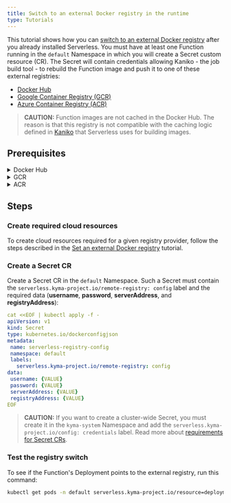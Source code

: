 ```yaml
---
title: Switch to an external Docker registry in the runtime
type: Tutorials
---
```


This tutorial shows how you can [switch to an external Docker registry](#details-internal-and-external-registries-switching-registries-in-the-runtime) after you already installed Serverless. You must have at least one Function running in the `default` Namespace in which you will create a Secret custom resource (CR). The Secret will contain credentials allowing Kaniko - the job build tool - to rebuild the Function image and push it to one of these external registries:

- [Docker Hub](https://hub.docker.com/)
- [Google Container Registry (GCR)](https://cloud.google.com/container-registry)
- [Azure Container Registry (ACR)](https://azure.microsoft.com/en-us/services/container-registry/)

> **CAUTION:** Function images are not cached in the Docker Hub. The reason is that this registry is not compatible with the caching logic defined in [Kaniko](https://cloud.google.com/cloud-build/docs/kaniko-cache) that Serverless uses for building images.

## Prerequisites

<div tabs name="prerequisites" group="external-docker-registry">
  <details>
  <summary label="docker-hub">
  Docker Hub
  </summary>

- [kubectl](https://kubernetes.io/docs/tasks/tools/install-kubectl/)

  </details>
  <details>
  <summary label="gcr">
  GCR
  </summary>

- [kubectl](https://kubernetes.io/docs/tasks/tools/install-kubectl/)
- [gcloud](https://cloud.google.com/sdk/gcloud/)
- [Google Cloud Platform (GCP)](https://cloud.google.com) project

  </details>
  <details>
  <summary label="acr">
  ACR
  </summary>

- [kubectl](https://kubernetes.io/docs/tasks/tools/install-kubectl/)
- [Azure CLI](https://docs.microsoft.com/en-us/cli/azure)
- [Microsoft Azure](http://azure.com) subscription

  </details>
</div>

## Steps

### Create required cloud resources

To create cloud resources required for a given registry provider, follow the steps described in the [Set an external Docker registry](#tutorials-set-an-external-docker-registry-create-required-cloud-resources) tutorial.

### Create a Secret CR

Create a Secret CR in the `default` Namespace. Such a Secret must contain the `serverless.kyma-project.io/remote-registry: config` label and the required data (**username**, **password**, **serverAddress**, and **registryAddress**):

```yaml
cat <<EOF | kubectl apply -f -
apiVersion: v1
kind: Secret
type: kubernetes.io/dockerconfigjson
metadata:
 name: serverless-registry-config
 namespace: default
 labels:
   serverless.kyma-project.io/remote-registry: config
data:
 username: {VALUE}
 password: {VALUE}
 serverAddress: {VALUE}
 registryAddress: {VALUE}
EOF
```

> **CAUTION:** If you want to create a cluster-wide Secret, you must create it in the `kyma-system` Namespace and add the `serverless.kyma-project.io/config: credentials` label. Read more about [requirements for Secret CRs](#details-switching-registries-in-the-runtime).

### Test the registry switch

To see if the Function's Deployment points to the external registry, run this command:

```bash
kubectl get pods -n default serverless.kyma-project.io/resource=deployment -o jsonpath='{ ...image }'
```
